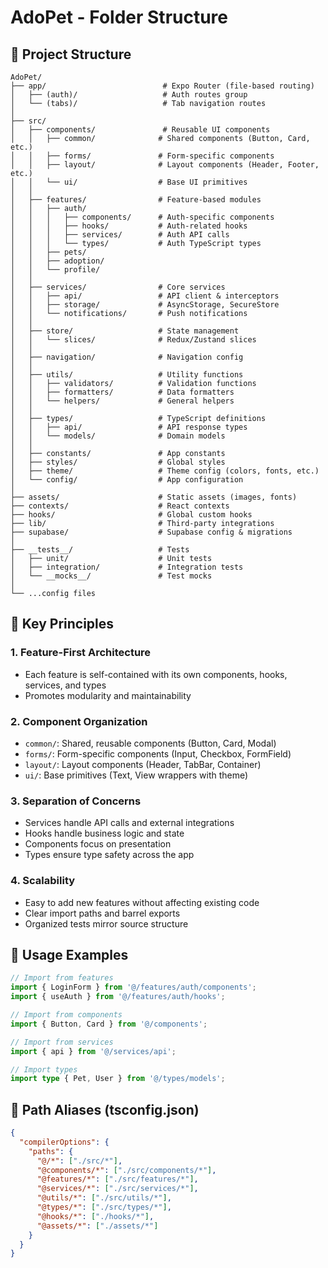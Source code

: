 # AdoPet - Folder Structure

## 📁 Project Structure

```
AdoPet/
├── app/                          # Expo Router (file-based routing)
│   ├── (auth)/                   # Auth routes group
│   └── (tabs)/                   # Tab navigation routes
│
├── src/
│   ├── components/               # Reusable UI components
│   │   ├── common/              # Shared components (Button, Card, etc.)
│   │   ├── forms/               # Form-specific components
│   │   ├── layout/              # Layout components (Header, Footer, etc.)
│   │   └── ui/                  # Base UI primitives
│   │
│   ├── features/                # Feature-based modules
│   │   ├── auth/
│   │   │   ├── components/      # Auth-specific components
│   │   │   ├── hooks/           # Auth-related hooks
│   │   │   ├── services/        # Auth API calls
│   │   │   └── types/           # Auth TypeScript types
│   │   ├── pets/
│   │   ├── adoption/
│   │   └── profile/
│   │
│   ├── services/                # Core services
│   │   ├── api/                 # API client & interceptors
│   │   ├── storage/             # AsyncStorage, SecureStore
│   │   └── notifications/       # Push notifications
│   │
│   ├── store/                   # State management
│   │   └── slices/              # Redux/Zustand slices
│   │
│   ├── navigation/              # Navigation config
│   │
│   ├── utils/                   # Utility functions
│   │   ├── validators/          # Validation functions
│   │   ├── formatters/          # Data formatters
│   │   └── helpers/             # General helpers
│   │
│   ├── types/                   # TypeScript definitions
│   │   ├── api/                 # API response types
│   │   └── models/              # Domain models
│   │
│   ├── constants/               # App constants
│   ├── styles/                  # Global styles
│   ├── theme/                   # Theme config (colors, fonts, etc.)
│   └── config/                  # App configuration
│
├── assets/                      # Static assets (images, fonts)
├── contexts/                    # React contexts
├── hooks/                       # Global custom hooks
├── lib/                         # Third-party integrations
├── supabase/                    # Supabase config & migrations
│
├── __tests__/                   # Tests
│   ├── unit/                    # Unit tests
│   ├── integration/             # Integration tests
│   └── __mocks__/               # Test mocks
│
└── ...config files

```

## 🎯 Key Principles

### 1. **Feature-First Architecture**
- Each feature is self-contained with its own components, hooks, services, and types
- Promotes modularity and maintainability

### 2. **Component Organization**
- `common/`: Shared, reusable components (Button, Card, Modal)
- `forms/`: Form-specific components (Input, Checkbox, FormField)
- `layout/`: Layout components (Header, TabBar, Container)
- `ui/`: Base primitives (Text, View wrappers with theme)

### 3. **Separation of Concerns**
- Services handle API calls and external integrations
- Hooks handle business logic and state
- Components focus on presentation
- Types ensure type safety across the app

### 4. **Scalability**
- Easy to add new features without affecting existing code
- Clear import paths and barrel exports
- Organized tests mirror source structure

## 📝 Usage Examples

```typescript
// Import from features
import { LoginForm } from '@/features/auth/components';
import { useAuth } from '@/features/auth/hooks';

// Import from components
import { Button, Card } from '@/components';

// Import from services
import { api } from '@/services/api';

// Import types
import type { Pet, User } from '@/types/models';
```

## 🔧 Path Aliases (tsconfig.json)

```json
{
  "compilerOptions": {
    "paths": {
      "@/*": ["./src/*"],
      "@components/*": ["./src/components/*"],
      "@features/*": ["./src/features/*"],
      "@services/*": ["./src/services/*"],
      "@utils/*": ["./src/utils/*"],
      "@types/*": ["./src/types/*"],
      "@hooks/*": ["./hooks/*"],
      "@assets/*": ["./assets/*"]
    }
  }
}
```

